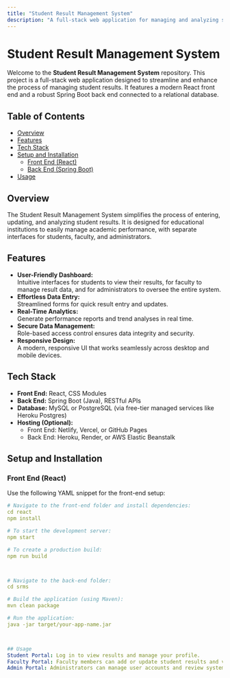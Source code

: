 ```yaml
---
title: "Student Result Management System"
description: "A full-stack web application for managing and analyzing student results."
---
```


# Student Result Management System

Welcome to the **Student Result Management System** repository. This project is a full-stack web application designed to streamline and enhance the process of managing student results. It features a modern React front end and a robust Spring Boot back end connected to a relational database.

## Table of Contents
- [Overview](#overview)
- [Features](#features)
- [Tech Stack](#tech-stack)
- [Setup and Installation](#setup-and-installation)
  - [Front End (React)](#front-end-react)
  - [Back End (Spring Boot)](#back-end-spring-boot)
- [Usage](#usage)


## Overview

The Student Result Management System simplifies the process of entering, updating, and analyzing student results. It is designed for educational institutions to easily manage academic performance, with separate interfaces for students, faculty, and administrators.

## Features

- **User-Friendly Dashboard:**  
  Intuitive interfaces for students to view their results, for faculty to manage result data, and for administrators to oversee the entire system.
- **Effortless Data Entry:**  
  Streamlined forms for quick result entry and updates.
- **Real-Time Analytics:**  
  Generate performance reports and trend analyses in real time.
- **Secure Data Management:**  
  Role-based access control ensures data integrity and security.
- **Responsive Design:**  
  A modern, responsive UI that works seamlessly across desktop and mobile devices.

## Tech Stack

- **Front End:** React, CSS Modules  
- **Back End:** Spring Boot (Java), RESTful APIs  
- **Database:** MySQL or PostgreSQL (via free-tier managed services like Heroku Postgres)
- **Hosting (Optional):**  
  - Front End: Netlify, Vercel, or GitHub Pages  
  - Back End: Heroku, Render, or AWS Elastic Beanstalk




## Setup and Installation

### Front End (React)

Use the following YAML snippet for the front-end setup:

```yaml
# Navigate to the front-end folder and install dependencies:
cd react
npm install

# To start the development server:
npm start

# To create a production build:
npm run build



# Navigate to the back-end folder:
cd srms

# Build the application (using Maven):
mvn clean package

# Run the application:
java -jar target/your-app-name.jar



## Usage
Student Portal: Log in to view results and manage your profile.
Faculty Portal: Faculty members can add or update student results and view performance analytics.
Admin Portal: Administrators can manage user accounts and review system queries.

